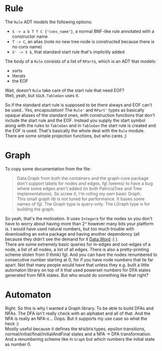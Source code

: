 Rule
====
The `Rule` ADT models the following options:

* `S -> a b T f C {"cons_name"}`, a normal BNF-like rule annotated with a constructor name
* `T -> C`, an alias (note no new tree node is constructed because there is no cons name)
* `S' -> S $`, that standard start rule that's implicitly added

The body of a `Rule` consists of a list of `RPart`s, which is an ADT that models:

* sorts
* literals
* the EOF

Wait, doesn't `Rule` take care of the start rule that need EOF?  
Well, yeah, but `SGLR.TableGen` uses it.

So if the standard start rule is supposed to be there always and EOF can't be used.. Yes, encapsulation! The `Rule'` and `RPart'` types as basically opaque aliases of the standard ones, with construction functions that don't include the start rule and the EOF. Instead you supply the start symbol along with the rules to `TableGen` and in `TableGen` the start rule is created and the EOF is used. 
That's basically the whole deal with the `Rule` module. There are some simple projection functions, but who cares ;)

Graph
=====
To copy some documentation from the file:

> Data.Graph from both the containers and the graph-core package don't support labels for nodes *and* edges. fgl /seems/ to have a bug where some edges aren't added (in both PatriciaTree and Tree implementations). So screw it, I'm rolling my own basic Graph.  
> This small graph lib is not tuned for performance. It bases some names of fgl. The Graph type is query-only. The LGraph type is for building the graph. 

So yeah, that's the motivation. It uses `Integer`s for the nodes so you don't have to worry about having more than 2^ however many bits your platform is. I would have used natural numbers, but too much trouble with downloading an extra package and having another dependency (all because they didn't see the demand for it [Data.Word](http://www.haskell.org/ghc/docs/latest/html/libraries/base/Data-Word.html#g:3) :( ).  
There are some extremely basic queries for in-edges and out-edges of a node, a list of all nodes, a list of all edges. There is also a pretty-printing scheme stolen from (I think) fgl. And you can have the nodes renumbered to consecutive number starting at 0, for if you have node numbers that lie far apart. Not that many people would have that unless they e.g. built a little automaton library on top of it that used powerset numbers for DFA states generated from NFA states. But who would do something like that right?

Automaton
=========
Right. So this is why I wanted a Graph library. To be able to build DFAs and NFAs. The DFA isn't really check with an alphabet and all of that. And the NFA is really an NFA-&#949;... Oops. But it supports my use case so what the heck :)  
Mostly useful because it defines the `NFA`/`DFA` types, epsilon transitions, normal/initial/final/initialAndFinal states and a NFA -> DFA transformation. And a renumbering scheme like in `Graph` but which numbers the initial state as number 0. 
